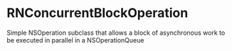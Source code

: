 RNConcurrentBlockOperation
==========================

Simple NSOperation subclass that allows a block of asynchronous work to be executed in parallel in a NSOperationQueue
